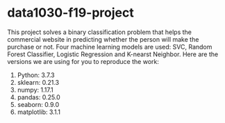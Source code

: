 # data1030-f19-project

This project solves a binary classification problem that helps the commercial website in predicting whether the person will make the purchase or not. Four machine learning models are used: SVC, Random Forest Classifier, Logistic Regression and K-nearst Neighbor. Here are the versions we are using for you to reproduce the work:

1. Python: 3.7.3
2. sklearn: 0.21.3
3. numpy: 1.17.1
4. pandas: 0.25.0
5. seaborn: 0.9.0
6. matplotlib: 3.1.1
